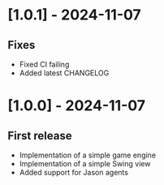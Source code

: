 
# [1.0.1] - 2024-11-07
## Fixes
- Fixed CI failing
- Added latest CHANGELOG


# [1.0.0] - 2024-11-07
## First release
- Implementation of a simple game engine 
- Implementation of a simple Swing view 
- Added support for Jason agents

